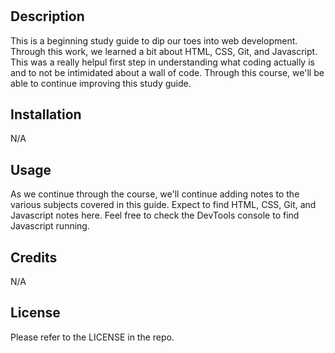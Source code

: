 # <Pre-Work Study Guide Webpage>

## Description

This is a beginning study guide to dip our toes into web development. Through this work, we learned a bit about HTML, CSS, Git, and Javascript. This was a really helpul first step in understanding what coding actually is and to not be intimidated about a wall of code. Through this course, we'll be able to continue improving this study guide. 


## Installation

N/A
## Usage

As we continue through the course, we'll continue adding notes to the various subjects covered in this guide. Expect to find HTML, CSS, Git, and Javascript notes here. Feel free to check the DevTools console to find Javascript running.
## Credits

N/A

## License

Please refer to the LICENSE in the repo. 
